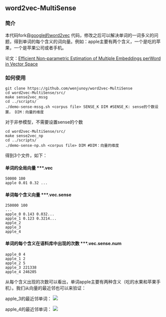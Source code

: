 
## word2vec-MultiSense

### 简介

本代码fork自[google的word2vec](https://code.google.com/p/word2vec/) 代码，修改之后可以解决单词的一词多义的问题，得到单词的每个含义的词向量。例如：apple主要有两个含义，一个是吃的苹果，一个是苹果公司或者手机。

论文：[Efficient Non-parametric Estimation of Multiple Embeddings perWord in Vector Space](http://ciir-publications.cs.umass.edu/getpdf.php?id=1172)

### 如何使用


```
git clone https://github.com/wenjunoy/word2vec-MultiSense
cd word2vec-MultiSense/src/
make sense2vec_mssg
cd ../scripts/
./demo-sense-mssg.sh <corpus file> SENSE_K DIM #SENSE_K: sense的个数设置， DIM：向量的维度
```

对于非参模型，不需要设置sense的个数
```
cd word2vec-MultiSense/src/
make sense2vec_np
cd ../scripts/
./demo-sense-np.sh <corpus file> DIM #DIM：向量的维度
```

得到3个文件，如下：

#### 单词的全局向量 ***.vec
```
50000 100
apple 0.01 0.32 ...
```
#### 单词每个含义向量 ***.vec.sense
```
250000 100
...
apple_0 0.143 0.032...
apple_1 0.123 0.3214...
apple_2
apple_3
apple_4
```
#### 单词的每个含义在语料库中出现的次数 ***.vec.sense.num
```
apple_0 4
apple_1 2
apple_2 5
apple_3 221338
apple_4 246205
```
从每个含义出现的次数可以看出，单词apple主要有两种含义（吃的水果和苹果手机）。我们从向量的最近邻也可以来验证：

apple_3的最近邻单词：
![](http://7xlx99.com1.z0.glb.clouddn.com/git/20171023105121.png)

apple_4的最近邻单词：
![](http://7xlx99.com1.z0.glb.clouddn.com/git/20171023105215.png)
